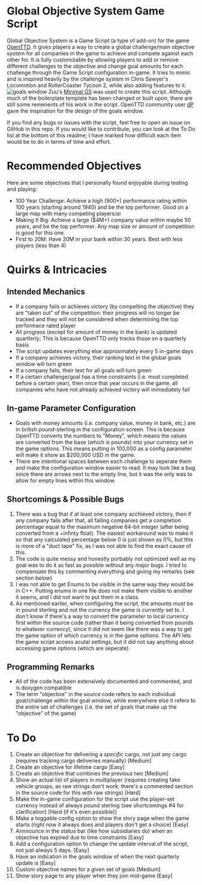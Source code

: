 # Global Objective System Game Script
Global Objective System is a Game Script (a type of add-on) for the game [OpenTTD](https://github.com/OpenTTD/OpenTTD "OpenTTD on GitHub"). It gives players a way to create a global challenge/main objective system for all companies in the game to achieve and compete against each other for. It is fully customizable by allowing players to add or remove different challenges to the objective and change goal amounts for each challenge through the Game Script configuration in-game. It tries to mimic and is inspired heavily by the challenge system in Chris Sawyer's Locomotion and RollerCoaster Tycoon 2, while also adding features to it.
![goals window](https://user-images.githubusercontent.com/1361714/192644791-af2955d1-4e32-4f70-828c-d65c3bd9906a.png)
Zuu's [Minimal GS](http://www.tt-forums.net/viewtopic.php?f=65&t=62163) was used to create this script. Although much of the boilerplate template has been changed or built upon, there are still some remenents of his work in the script. OpenTTD community user [dP](https://github.com/ldpl) gave the inspiration for the design of the goals window.

If you find any bugs or issues with the script, feel free to open an issue on GitHub in this repo. If you would like to contribute, you can look at the To Do list at the bottom of this readme; I have marked how difficult each item would be to do in terms of time and effort.
# Recommended Objectives
Here are some objectives that I personally found enjoyable during testing and playing:
- 100 Year Challenge: Achieve a high (900+) performance rating within 100 years (starting around 1940) and be the top performer. Good on a large map with many competing players/ai
- Making It Big: Achieve a large ($4M+) company value within maybe 50 years, and be the top performer. Any map size or amount of competition is good for this one.
- First to 20M: Have 20M in your bank within 30 years. Best with less players (less than 4)

# Quirks & Intricacies
## Intended Mechanics
- If a company fails or achieves victory (by compelting the objective) they are "taken out" of the competition: their progress will no longer be tracked and they will not be considered when determining the top performace rated player
- All progress (except for amount of money in the bank) is updated quartlerly; This is because OpenTTD only tracks those on a quarterly basis
- The script updates everything else approximately every 5 in-game days
- If a company achieves victory, their ranking text in the global goals window will turn green
- If a company fails, their text for all goals will turn green
- If a certain challenge/goal has a time constraints (i.e. must completed before a certain year), then once that year occurs in the game, all companies who have not already achieved victory will immediately fail
## In-game Parameter Configuration
- Goals with money amounts (i.e. company value, money in bank, etc.) are in british pound-sterling in the configuration screen. This is because OpenTTD converts the numbers to "Money", which means the values are converted from the base (which is pounds) into your currency set in the game options. This means putting in 100,000 as a config parameter will make it show as $200,000 USD in the game.
- There are intentional spaces between each challenge to seperate them and make the configuration window easier to read. It may look like a bug since there are arrows next to the empty line, but it was the only was to allow for empty lines within this window.
## Shortcomings & Possible Bugs
1. There was a bug that if at least one company acchieved victory, then if any company fails after that, all failing companies get a completion percentage equal to the maximum negative 64-bit integer (after being converted from a +infinty float). The easiest workaround was to make it so that any calculated percentage below 0 is just shown as 0%, but this is more of a "duct tape" fix, as I was not able to find the exact cause of this.
2. The code is quite messy and honestly porbably not optimized well as my goal was to do it as fast as possible without any major bugs. I tried to compensate this by commenting everything and giving my remarks (see section below)
3. I was not able to get Enums to be visible in the same way they would be in C++. Putting enums in one file does not make them visible to another it seems, and I did not want to put them in a class.
4. As mentioned earlier, when configuring the script, the amounts must be in pound sterling and not the currency the game is currently set to. I don't know if there's a way to convert the parameter to local currency first within the source code (rather than it being converted from pounds to whatever currency), since it did not seem like there was a way to get the game option of which currency is in the game options. The API lets the game script access acutal settings, but it did not say anything about accessing game options (which are seperate).
## Programming Remarks
- All of the code has been extensively documented and commented, and is doxygen compatible
- The term "objective" in the source code refers to each individual goal/challenge within the goal window, while everywhere else it refers to the entire set of challenges (i.e. the set of goals that make up the "objective" of the game)

# To Do
1. Create an objective for delivering a *specific* cargo, not just any cargo (requires tracking cargo deliveries manually) [Medium]
2. Create an objective for lifetime cargo [Easy]
3. Create an objective that combines the previous two [Medium]
4. Show an actual list of players in multiplayer (requires creating fake vehicle groups, as raw strings don't work; there's a commented section in the source code for this with raw strings) [Hard]
5. Make the in-game configuration for the script use the player-set currency instead of always pound sterling (see shortcomings #4 for clarification) [Hard (if it's even possible)]
6. Make a toggable config option to show the story page when the game starts (right now it always does and players don't get a choice) [Easy]
7. Annnounce in the status bar (like how subsidiaries do) when an objective has expired due to time constraints [Easy]
8. Add a configuration option to change the update interval of the script, not just always 5 days. [Easy]
9. Have an indication in the goals window of when the next quarterly update is [Easy]
10. Custom objective names for a given set of goals [Medium]
11. Show story page to any player when they join mid-game [Easy]
